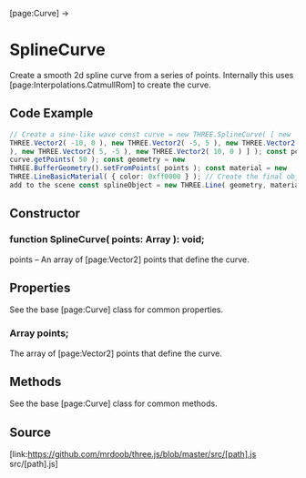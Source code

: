 [page:Curve] →

# SplineCurve

Create a smooth 2d spline curve from a series of points. Internally this uses
[page:Interpolations.CatmullRom] to create the curve.

## Code Example

  
```ts  
// Create a sine-like wave const curve = new THREE.SplineCurve( [ new
THREE.Vector2( -10, 0 ), new THREE.Vector2( -5, 5 ), new THREE.Vector2( 0, 0
), new THREE.Vector2( 5, -5 ), new THREE.Vector2( 10, 0 ) ] ); const points =
curve.getPoints( 50 ); const geometry = new
THREE.BufferGeometry().setFromPoints( points ); const material = new
THREE.LineBasicMaterial( { color: 0xff0000 } ); // Create the final object to
add to the scene const splineObject = new THREE.Line( geometry, material );  
```  

## Constructor

###  function SplineCurve( points: Array ): void;

points – An array of [page:Vector2] points that define the curve.

## Properties

See the base [page:Curve] class for common properties.

###  Array points;

The array of [page:Vector2] points that define the curve.

## Methods

See the base [page:Curve] class for common methods.

## Source

[link:https://github.com/mrdoob/three.js/blob/master/src/[path].js
src/[path].js]

